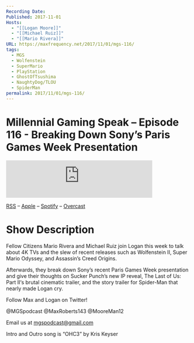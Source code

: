 ```yaml
---
Recording Date: 
Published: 2017-11-01
Hosts:
  - "[[Logan Moore]]"
  - "[[Michael Ruiz]]"
  - "[[Mario Rivera]]"
URL: https://maxfrequency.net/2017/11/01/mgs-116/
tags:
  - MGS
  - Wolfenstein
  - SuperMario
  - PlayStation
  - GhostOfTsushima
  - NaughtyDog/TLOU
  - SpiderMan
permalink: 2017/11/01/mgs-116/
---
```

# Millennial Gaming Speak – Episode 116 - Breaking Down Sony’s Paris Games Week Presentation

<iframe src="https://podcasters.spotify.com/pod/show/millennialgamingspeak/embed/episodes/Episode-116-Breaking-Down-Sonys-Paris-Games-Week-Presentation-e1adhu8/a-a6ts47p" height="102px" width="400px" frameborder="0" scrolling="no"></iframe>

[RSS](https://anchor.fm/s/74aa3858/podcast/rss) – [Apple](https://podcasts.apple.com/us/podcast/episode-3-gdc-wrap-up/id1000915981?i=1000542222515) – [Spotify](https://open.spotify.com/episode/7wePXT4Bt22LWifVLx3n8y) – [Overcast](https://overcast.fm/+EtIgeWxEU)

# Show Description

Fellow Citizens Mario Rivera and Michael Ruiz join Logan this week to talk about 4K TVs and the slew of recent releases such as Wolfenstein II, Super Mario Odyssey, and Assassin’s Creed Origins.

Afterwards, they break down Sony’s recent Paris Games Week presentation and give their thoughts on Sucker Punch’s new IP reveal, The Last of Us: Part II‘s brutal cinematic trailer, and the story trailer for Spider-Man that nearly made Logan cry.

Follow Max and Logan on Twitter!

@MGSpodcast
@MaxRoberts143
@MooreMan12

Email us at mgspodcast@gmail.com

Intro and Outro song is “OHC3” by Kris Keyser